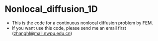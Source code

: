 # Nonlocal_diffusion_1D
* This is the code for a continuous nonlocal diffusion problem by FEM.
* If you want use this code, please send me an email first (zhanghl@mail.nwpu.edu.cn)
